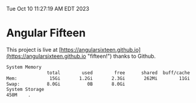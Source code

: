 Tue Oct 10 11:27:19 AM EDT 2023

# Angular Fifteen


This project is live at [https://angularsixteen.github.io](https://angularsixteen.github.io "fifteen!") thanks to Github.

```bash
System Memory
               total        used        free      shared  buff/cache   available
Mem:            15Gi       1.2Gi       2.3Gi       262Mi        11Gi        13Gi
Swap:          8.0Gi          0B       8.0Gi
System Storage
450M	.
```
```bash
